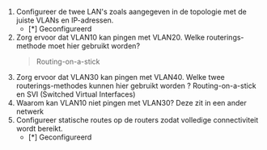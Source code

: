 
1. Configureer de twee LAN's zoals aangegeven in de topologie met de juiste VLANs en IP-adressen.
   - [*] Geconfigureerd
2. Zorg ervoor dat VLAN10 kan pingen met VLAN20. Welke routerings-methode moet hier gebruikt worden?
   > Routing-on-a-stick
3. Zorg ervoor dat VLAN30 kan pingen met VLAN40. Welke twee routerings-methodes kunnen hier gebruikt worden ?
   Routing-on-a-stick en SVI (Switched Virtual Interfaces)
4. Waarom kan VLAN10 niet pingen met VLAN30?
   Deze zit in een ander netwerk
5. Configureer statische routes op de routers zodat volledige connectiviteit wordt bereikt.
   - [*] Geconfigureerd    
